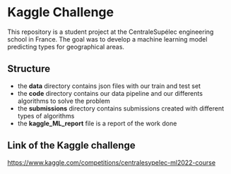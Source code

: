 # Kaggle Challenge
This repository is a student project at the CentraleSupélec engineering school in France. The goal was to develop a machine learning model predicting types for geographical areas.

## Structure
- the **data** directory contains json files with our train and test set
- the **code** directory contains our data pipeline and our differents algorithms to solve the problem
- the **submissions** directory contains submissions created with different types of algorithms
- the **kaggle_ML_report** file is a report of the work done

## Link of the Kaggle challenge
https://www.kaggle.com/competitions/centralesypelec-ml2022-course